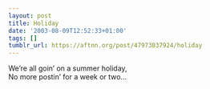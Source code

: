 ```yaml
---
layout: post
title: Holiday
date: '2003-08-09T12:52:33+01:00'
tags: []
tumblr_url: https://aftnn.org/post/47973037924/holiday
---
```

<p>We&rsquo;re all goin&rsquo; on a summer holiday,<br/>
No more postin&rsquo; for a week or two&hellip;</p>
